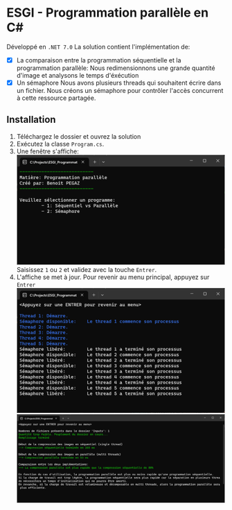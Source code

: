 # ESGI - Programmation parallèle en C#

Développé en `.NET 7.0`
La solution contient l'implémentation de:
- [x] La comparaison entre la programmation séquentielle et la programmation parallèle:
Nous redimensionnons une grande quantité d'image et analysons le temps d'éxécution
- [x] Un sémaphore
Nous avons plusieurs threads qui souhaitent écrire dans un fichier. Nous créons un sémaphore pour contrôler l'accès concurrent à cette ressource partagée. 

## Installation
1. Téléchargez le dossier et ouvrez la solution
2. Exécutez la classe `Program.cs`.
3. Une fenêtre s'affiche:
![](Readme/accueil.png)
Saisissez `1` ou `2` et validez avec la touche `Entrer`.
4. L'affiche se met à jour. Pour revenir au menu principal, appuyez sur `Entrer`
![](Readme/semaphore.png)
![](Readme/comparaison.png)
